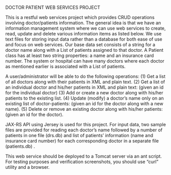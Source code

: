 DOCTOR PATIENT WEB SERVICES PROJECT

This is a restful web services project which provides CRUD operations involving doctor/patients information. 
The general idea is that we have an information management system where we can use web services 
to create, read, update and delete various information items as listed below. 
We use text files for storing input data rather than a database for both ease of use and focus on web services. 
Our base data set consists of a string for a doctor name along with a List of patients assigned to that doctor. 
A Patient class has at least two string properties: a name and an insurance card number. 
The system or hospital can have many doctors where each doctor as mentioned earlier is associated with a List of patients.

A user/administrator will be able to do the following operations: 
(1) Get a list of all doctors along with their patients in XML and plain text. 
(2) Get a list of an individual doctor and his/her patients in XML and plain text: (given an id for the individual doctor) 
(3) Add or create a new doctor along with his/her patients to the existing list. 
(4) Update (modify) a doctor’s name only on an existing list of doctor-patients: (given an id for the doctor along with a new name). 
(5) Delete or remove an existing doctor along with his/her patients: (given an id for the doctor).

JAX-RS API using Jersey is used for this project. For input data, two sample files are provided for reading each doctor’s name 
followed by a number of patients in one file (drs.db) and list of patients’ information (name and insurance card number) 
for each corresponding doctor in a separate file (patients.db) .

This web service should be deployed to a Tomcat server via an ant script. 
For testing purposes and verification screenshots, you should use “curl” utility and a browser.
